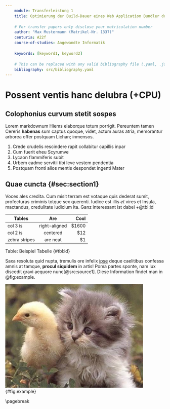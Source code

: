 ```yaml
---
    module: Transferleistung 1
    title: Optimierung der Build-Dauer eines Web Application Bundler durch Anpassung der Konfiguration und dessen Auswirkung auf den Entwicklungsprozess

    # For transfer papers only disclose your matriculation number
    author: "Max Mustermann (Matrikel-Nr. 1337)"
    centuria: A22f
    course-of-studies: Angewandte Informatik

    keywords: [keyword1, keyword2]
    
    # This can be replaced with any valid bibliography file (.yaml, .json, .bib)
    bibliography: src/bibliography.yaml
---
```


# Possent ventis hanc delubra (+CPU)

## Colophonius curvum stetit sospes

Lorem markdownum Hiems elaborque totum porrigit. Pereuntem tamen Cereris
**habenas** sum captus quoque, videt, actum auras atria, memorantur arborea
offer postquam Lichan; inmensos.

1. Crede crudelis rescindere rapit collabitur capillis inpar
2. Cum fuerit eheu Scyrumve
3. Lycaon flammiferis subit
4. Urbem cadme servitii tibi leve vestem pendentia
5. Postquam fronti alios mentis despondet ingenti Mater

## Quae cuncta {#sec:section1}

Voces ales credita. Cum misit terram est votaque quis dederat sumit, profecturas
criminis totque sex querenti. Iudice est illis *et* vires et Insula, mactandus,
credulitate iudicium ita. Ganz interessant ist dabei +@tbl:id

| Tables        |      Are      |  Cool |
|---------------|:-------------:|------:|
| col 3 is      | right-aligned | $1600 |
| col 2 is      |   centered    |   $12 |
| zebra stripes |   are neat    |    $1 |

Table: Beispiel Tabelle {#tbl:id}

Saxa resoluta quid nupta, tremulis ore infelix
[ipse](http://urbes-caede.org/siccaveratadversum) deque caelitibus confessa
amnis at tamque, **procul siquidem** in artis! Poma partes sponte, nam lux
discedit gravi aequore nunc[@src:source1]. Diese Information findet man in @fig:example.

![Beispiel Abbildung](src/images/example.jpeg){#fig:example}

\pagebreak
